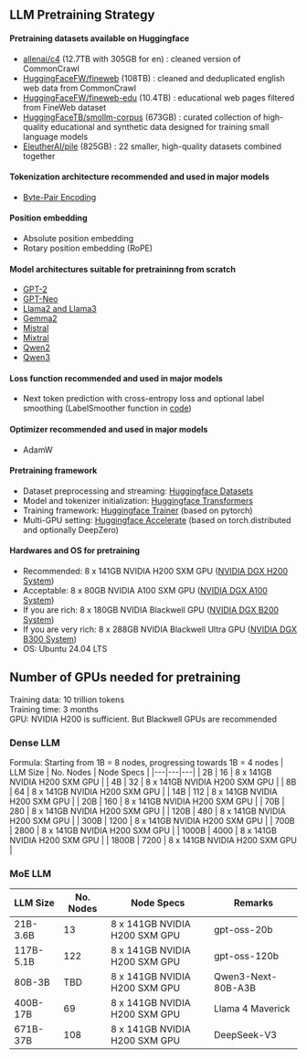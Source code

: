 ## LLM Pretraining Strategy

#### Pretraining datasets available on Huggingface
- [allenai/c4](https://huggingface.co/datasets/allenai/c4) (12.7TB with 305GB for en) : cleaned version of CommonCrawl
- [HuggingFaceFW/fineweb](https://huggingface.co/datasets/HuggingFaceFW/fineweb) (108TB) : cleaned and deduplicated english web data from CommonCrawl
- [HuggingFaceFW/fineweb-edu](https://huggingface.co/datasets/HuggingFaceFW/fineweb-edu) (10.4TB) : educational web pages filtered from FineWeb dataset
- [HuggingFaceTB/smollm-corpus](https://huggingface.co/datasets/HuggingFaceTB/smollm-corpus) (673GB) : curated collection of high-quality educational and synthetic data designed for training small language models
- [EleutherAI/pile](https://huggingface.co/datasets/EleutherAI/pile) (825GB) : 22 smaller, high-quality datasets combined together

#### Tokenization architecture recommended and used in major models
- [Byte-Pair Encoding](https://huggingface.co/learn/llm-course/en/chapter6/5)

#### Position embedding
- Absolute position embedding
- Rotary position embedding (RoPE)

#### Model architectures suitable for pretraininng from scratch
- [GPT-2](https://huggingface.co/docs/transformers/en/model_doc/gpt2)
- [GPT-Neo](https://huggingface.co/docs/transformers/en/model_doc/gpt_neo)
- [Llama2 and Llama3](https://huggingface.co/docs/transformers/en/model_doc/llama2)
- [Gemma2](https://huggingface.co/docs/transformers/main/en/model_doc/gemma2)
- [Mistral](https://huggingface.co/docs/transformers/en/model_doc/mistral)
- [Mixtral](https://huggingface.co/docs/transformers/main/en/model_doc/mixtral)
- [Qwen2](https://huggingface.co/docs/transformers/model_doc/qwen2)
- [Qwen3](https://huggingface.co/docs/transformers/en/model_doc/qwen3)

#### Loss function recommended and used in major models
- Next token prediction with cross-entropy loss and optional label smoothing (LabelSmoother function in [code](https://github.com/huggingface/transformers/blob/main/src/transformers/trainer_pt_utils.py))

#### Optimizer recommended and used in major models
- AdamW

#### Pretraining framework
- Dataset preprocessing and streaming: [Huggingface Datasets](https://huggingface.co/docs/datasets/en/index)
- Model and tokenizer initialization: [Huggingface Transformers](https://huggingface.co/docs/transformers/en/index)
- Training framework: [Huggingface Trainer](https://huggingface.co/docs/transformers/en/main_classes/trainer) (based on pytorch)
- Multi-GPU setting: [Huggingface Accelerate](https://huggingface.co/docs/accelerate/en/index) (based on torch.distributed and optionally DeepZero)

#### Hardwares and OS for pretraining
- Recommended: 8 x 141GB NVIDIA H200 SXM GPU ([NVIDIA DGX H200 System](https://www.nvidia.com/en-us/data-center/dgx-h200/?ncid=no-ncid))
- Acceptable: 8 x 80GB NVIDIA A100 SXM GPU ([NVIDIA DGX A100 System](https://docs.nvidia.com/dgx/dgxa100-user-guide/introduction-to-dgxa100.html))
- If you are rich: 8 x 180GB NVIDIA Blackwell GPU ([NVIDIA DGX B200 System](https://www.nvidia.com/en-us/data-center/dgx-b200/?ncid=no-ncid))
- If you are very rich: 8 x 288GB NVIDIA Blackwell Ultra GPU ([NVIDIA DGX B300 System](https://www.nvidia.com/en-us/data-center/dgx-b300/?ncid=no-ncid))
- OS: Ubuntu 24.04 LTS

## Number of GPUs needed for pretraining 
Training data: 10 trillion tokens  
Training time: 3 months  
GPU: NVIDIA H200 is sufficient. But Blackwell GPUs are recommended 

### Dense LLM
Formula: Starting from 1B = 8 nodes, progressing towards 1B = 4 nodes 
| LLM Size | No. Nodes | Node Specs |
|---|---|---|
| 2B | 16 | 8 x 141GB NVIDIA H200 SXM GPU |
| 4B | 32 | 8 x 141GB NVIDIA H200 SXM GPU |
| 8B | 64 | 8 x 141GB NVIDIA H200 SXM GPU |
| 14B | 112 | 8 x 141GB NVIDIA H200 SXM GPU |
| 20B | 160 | 8 x 141GB NVIDIA H200 SXM GPU |
| 70B | 280 | 8 x 141GB NVIDIA H200 SXM GPU |
| 120B | 480 | 8 x 141GB NVIDIA H200 SXM GPU |
| 300B | 1200 | 8 x 141GB NVIDIA H200 SXM GPU |
| 700B | 2800 | 8 x 141GB NVIDIA H200 SXM GPU |
| 1000B | 4000 | 8 x 141GB NVIDIA H200 SXM GPU |
| 1800B | 7200 | 8 x 141GB NVIDIA H200 SXM GPU |

### MoE LLM
| LLM Size | No. Nodes | Node Specs | Remarks |
|---|---|---|---|
| 21B-3.6B | 13 | 8 x 141GB NVIDIA H200 SXM GPU | gpt-oss-20b |
| 117B-5.1B | 122 | 8 x 141GB NVIDIA H200 SXM GPU | gpt-oss-120b |
| 80B-3B | TBD | 8 x 141GB NVIDIA H200 SXM GPU | Qwen3-Next-80B-A3B |
| 400B-17B | 69 | 8 x 141GB NVIDIA H200 SXM GPU | Llama 4 Maverick |
| 671B-37B | 108 | 8 x 141GB NVIDIA H200 SXM GPU | DeepSeek-V3 |
